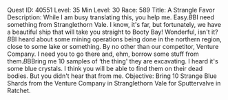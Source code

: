 Quest ID: 40551
Level: 35
Min Level: 30
Race: 589
Title: A Strangle Favor
Description: While I am busy translating this, you help me. Easy.$B$BI need something from Stranglethorn Vale. I know, it's far, but fortunately, we have a beautiful ship that will take you straight to Booty Bay! Wonderful, isn't it?$B$BI heard about some mining operations being done in the northern region, close to some lake or something. By no other than our competitor, Venture Company. I need you to go there and, ehm, borrow some stuff from them.$B$BBring me 10 samples of ‘the thing' they are excavating. I heard it's some blue crystals. I think you will be able to find them on their dead bodies. But you didn't hear that from me.
Objective: Bring 10 Strange Blue Shards from the Venture Company in Stranglethorn Vale for Sputtervalve in Ratchet.
